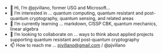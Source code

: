 - 👋 Hi, I’m @pjvillano, former USG and Microsoft...
- 👀 I’m interested in ... quantum computing, quantum resistant and post-quantum cryptography, quantum sensing, and related areas
- 🌱 I’m currently learning ... markdown, CISSP CBK, quantum mechanics, linear algebra
- 💞️ I’m looking to collaborate on ... ways to think about applied projects supporting quantum resistant and post-quantum cryptography
- 📫 How to reach me ... pjvillano@gmail.com / @pjvillano 

<!---
pjvillano/pjvillano is a ✨ special ✨ repository because its `README.md` (this file) appears on your GitHub profile.
You can click the Preview link to take a look at your changes.
--->
